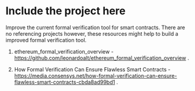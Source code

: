 # Include the project here

Improve the current formal verification tool for smart contracts. There are no referencing projects however, these resources might help to build a improved formal verification tool.

1. ethereum_formal_verification_overview - https://github.com/leonardoalt/ethereum_formal_verification_overview .

2. How Formal Verification Can Ensure Flawless Smart Contracts - https://media.consensys.net/how-formal-verification-can-ensure-flawless-smart-contracts-cbda8ad99bd1 .
